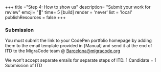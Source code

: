 +++
title ="Step 4: How to show us"
description= "Submit your work for review"
emoji= "📩"
time= 5
[build]
  render = 'never'
  list = 'local'
  publishResources = false 
+++

### Submission

You must submit the link to your CodePen portfolio homepage by adding them to the email template provided in [Manual]  and send it at the end of ITD to the MigraCode team @ Barcelona@migracode.org 

We won’t accept separate emails for separate steps of ITD. 1 Candidate = 1 Submission of ITD

